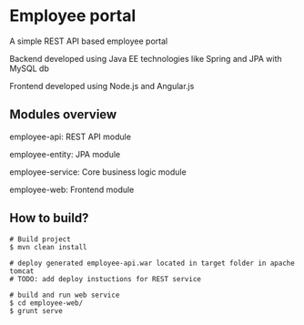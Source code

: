 # Employee portal
A simple REST API based employee portal

Backend developed using Java EE technologies like Spring and JPA with MySQL db

Frontend developed using Node.js and Angular.js

## Modules overview
employee-api: REST API module

employee-entity: JPA module

employee-service: Core business logic module

employee-web: Frontend module


## How to build?
```
# Build project
$ mvn clean install

# deploy generated employee-api.war located in target folder in apache tomcat
# TODO: add deploy instuctions for REST service

# build and run web service
$ cd employee-web/
$ grunt serve
```
